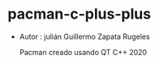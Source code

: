 # pacman-c-plus-plus
- Autor : julián Guillermo Zapata Rugeles

  Pacman creado usando QT C++ 
  2020
  
